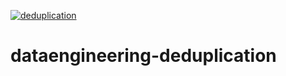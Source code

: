 [![deduplication](https://github.com/Sairam14/dataengineering-deduplication/actions/workflows/lint.yml/badge.svg?branch=main)](https://github.com/Sairam14/dataengineering-deduplication/actions/workflows/lint.yml)

# dataengineering-deduplication

